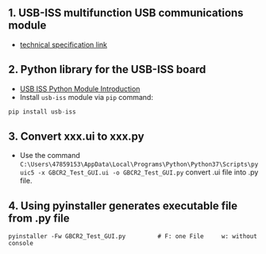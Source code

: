 ## 1. USB-ISS multifunction USB communications module
  - [technical specification link](https://www.robot-electronics.co.uk/htm/usb_iss_tech.htm)
## 2. Python library for the USB-ISS board
  - [USB ISS Python Module Introduction](https://usb-iss.readthedocs.io/en/latest/)
  - Install `usb-iss` module via `pip` command:
  ```python
  pip install usb-iss
  ```
## 3. Convert xxx.ui to xxx.py
  - Use the command `C:\Users\47859153\AppData\Local\Programs\Python\Python37\Scripts\pyuic5 -x GBCR2_Test_GUI.ui -o GBCR2_Test_GUI.py` convert .ui file into .py file.
## 4. Using pyinstaller generates executable file from .py file
```
pyinstaller -Fw GBCR2_Test_GUI.py         # F: one File     w: without console
```
